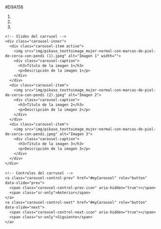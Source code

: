 #D9A156

<div id="myCarousel" class="carousel slide" data-ride="carousel">
    <!-- Indicadores -->
    <ol class="carousel-indicators gap-3">
      <li data-target="#myCarousel" data-slide-to="0" class="active"></li>
      <li data-target="#myCarousel" data-slide-to="1"></li>
      <li data-target="#myCarousel" data-slide-to="2"></li>
    </ol>

    <!-- Slides del carrusel -->
    <div class="carousel-inner">
      <div class="carousel-item active">
        <img src="img/pikaso_texttoimage_mujer-normal-con-marcas-de-piel-de-cerca-con-pendi (1).jpeg" alt="Imagen 1" width="">
        <div class="carousel-caption">
          <h3>Título de la imagen 1</h3>
          <p>Descripción de la imagen 1</p>
        </div>
      </div>
      <div class="carousel-item">
        <img src="img/pikaso_texttoimage_mujer-normal-con-marcas-de-piel-de-cerca-con-pendi (2).jpeg" alt="Imagen 2">
        <div class="carousel-caption">
          <h3>Título de la imagen 2</h3>
          <p>Descripción de la imagen 2</p>
        </div>
      </div>
      <div class="carousel-item">
        <img src="img/pikaso_texttoimage_mujer-normal-con-marcas-de-piel-de-cerca-con-pendi.jpeg" alt="Imagen 3">
        <div class="carousel-caption">
          <h3>Título de la imagen 3</h3>
          <p>Descripción de la imagen 3</p>
        </div>
      </div>
    </div>

    <!-- Controles del carrusel -->
    <a class="carousel-control-prev" href="#myCarousel" role="button" data-slide="prev">
      <span class="carousel-control-prev-icon" aria-hidden="true"></span>
      <span class="sr-only">Anterior</span>
    </a>
    <a class="carousel-control-next" href="#myCarousel" role="button" data-slide="next">
      <span class="carousel-control-next-icon" aria-hidden="true"></span>
      <span class="sr-only">Siguiente</span>
    </a>

  </div>
